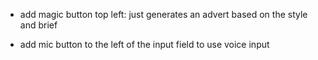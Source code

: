 - add magic button top left: just generates an advert based on the style and brief

- add mic button to the left of the input field to use voice input